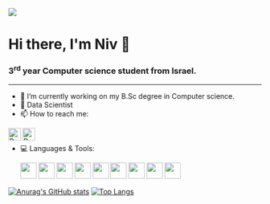 ![](https://komarev.com/ghpvc/?username=niv19960)
# Hi there, I'm Niv 👋
### 3<sup>rd</sup> year Computer science student from Israel.
---
- 🔭 I’m currently working on my B.Sc degree in Computer science.
- 🌱 Data Scientist
- 📫 How to reach me:  
  
[<img align="left" alt="Daniel-isrealov | LinkedIn" width="25px" src="https://i.imgur.com/LdUCwc6.png" />](https://www.linkedin.com/in/niv-bar/) 
[<img align="left" alt="Daniel-isrealov | Gmail" width="25px" src="https://i.imgur.com/BzG8QoD.png" />](mailto:niv19960@gmail.com)
<br>
- 💻 Languages & Tools:  

    <img height="32" width="32" src="https://img.icons8.com/color/50/000000/c-programming.png"/>
    <img heigth="32" width="32" src="https://img.icons8.com/color/50/000000/c-plus-plus-logo.png"/>
    <img height="32" width="32" src="https://img.icons8.com/color/48/000000/java-coffee-cup-logo--v1.png"/>
    <img height="32" width="32" src="https://img.icons8.com/color/48/000000/python--v1.png"/>
    <img height="32" width="32" src="https://img.icons8.com/color/48/000000/visual-studio-2019.png"/>
    <img height="32" width="32" src="https://img.icons8.com/fluency/48/000000/visual-studio-code-2019.png"/>
    <img height="32" width="32" src="https://img.icons8.com/color/48/000000/intellij-idea.png"/>
    <img height="32" width="32" src="https://img.icons8.com/color/48/000000/pycharm.png"/>
    <img height="32" width="32" src="https://img.icons8.com/fluency/48/000000/mysql-logo.png"/>
    
   
[![Anurag's GitHub stats](https://github-readme-stats.vercel.app/api?username=niv19960&include_all_commits=true&show_icons=true&theme=dark)](https://github.com/niv19960/github-readme-stats)
[![Top Langs](https://github-readme-stats.vercel.app/api/top-langs/?username=niv19960&layout=compact&theme=dark&langs_count=10)](https://github.com/niv19960/github-readme-stats)
